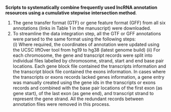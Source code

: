 

<b>Scripts to systematically combine frequently used lncRNA
annotation resources using a cumulative stepwise intersection method</b>. 

<ol type="1">
<li>The gene transfer format (GTF) or gene feature format (GFF) from all six annotations
  (links in Table 1 in the manuscript) were downloaded.</li>

<li>To streamline the data integration step, all the GTF or
GFF annotations were parsed to the same format using the following steps:</li>
  (i) Where required, the coordinates of annotation were updated using the UCSC liftOver tool from
hg19 to hg38 (latest genome build)
  (ii) For each chromosome, the gene and transcript records were split into individual files labelled by chromosome, strand, start and end base pair locations. Each gene block file contained the transcripts information and the transcript
block file contained the exons information. In cases where the transcripts or exons records
lacked genes information, a gene entry was manually created using the gene ids in the
transcripts or exons records and combined with the base pair locations of the first exon (as
gene start), of the last exon (as gene end), and transcript strand to represent the gene
strand. All the redundant records between annotation files were removed in this process. 
</ol>
